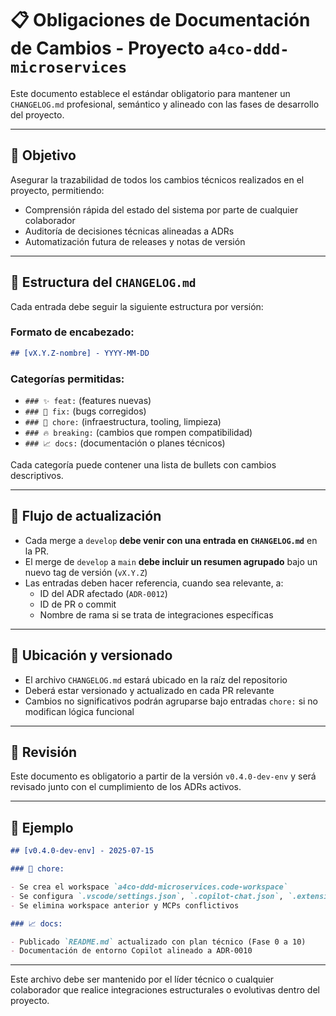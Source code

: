 # 📋 Obligaciones de Documentación de Cambios - Proyecto `a4co-ddd-microservices`

Este documento establece el estándar obligatorio para mantener un `CHANGELOG.md` profesional, semántico y alineado con las fases de desarrollo del proyecto.

---

## 🎯 Objetivo

Asegurar la trazabilidad de todos los cambios técnicos realizados en el proyecto, permitiendo:

- Comprensión rápida del estado del sistema por parte de cualquier colaborador
- Auditoría de decisiones técnicas alineadas a ADRs
- Automatización futura de releases y notas de versión

---

## 🧱 Estructura del `CHANGELOG.md`

Cada entrada debe seguir la siguiente estructura por versión:

### Formato de encabezado:

```md
## [vX.Y.Z-nombre] - YYYY-MM-DD
```

### Categorías permitidas:

- `### ✨ feat:` (features nuevas)
- `### 🔧 fix:` (bugs corregidos)
- `### 📄 chore:` (infraestructura, tooling, limpieza)
- `### 🔥 breaking:` (cambios que rompen compatibilidad)
- `### 📈 docs:` (documentación o planes técnicos)

Cada categoría puede contener una lista de bullets con cambios descriptivos.

---

## 🔁 Flujo de actualización

- Cada merge a `develop` **debe venir con una entrada en `CHANGELOG.md`** en la PR.
- El merge de `develop` a `main` **debe incluir un resumen agrupado** bajo un nuevo tag de versión (`vX.Y.Z`)
- Las entradas deben hacer referencia, cuando sea relevante, a:
  - ID del ADR afectado (`ADR-0012`)
  - ID de PR o commit
  - Nombre de rama si se trata de integraciones específicas

---

## 📂 Ubicación y versionado

- El archivo `CHANGELOG.md` estará ubicado en la raíz del repositorio
- Deberá estar versionado y actualizado en cada PR relevante
- Cambios no significativos podrán agruparse bajo entradas `chore:` si no modifican lógica funcional

---

## 🔐 Revisión

Este documento es obligatorio a partir de la versión `v0.4.0-dev-env` y será revisado junto con el cumplimiento de los ADRs activos.

---

## 💾 Ejemplo

```md
## [v0.4.0-dev-env] - 2025-07-15

### 📄 chore:

- Se crea el workspace `a4co-ddd-microservices.code-workspace`
- Se configura `.vscode/settings.json`, `.copilot-chat.json`, `.extensions.json`
- Se elimina workspace anterior y MCPs conflictivos

### 📈 docs:

- Publicado `README.md` actualizado con plan técnico (Fase 0 a 10)
- Documentación de entorno Copilot alineado a ADR-0010
```

---

Este archivo debe ser mantenido por el líder técnico o cualquier colaborador que realice integraciones estructurales o evolutivas dentro del proyecto.
